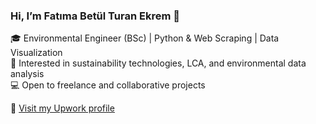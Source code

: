 ### Hi, I’m Fatıma Betül Turan Ekrem 👋  

🎓 Environmental Engineer (BSc) | Python & Web Scraping | Data Visualization  
🌱 Interested in sustainability technologies, LCA, and environmental data analysis  
💻 Open to freelance and collaborative projects  

🔗 [Visit my Upwork profile](YOUR_UPWORK_LINK_HERE)  
